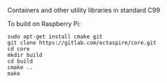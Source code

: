 Containers and other utility libraries in standard C99

To build on Raspberry Pi:

```shell
sudo apt-get install cmake git
git clone https://gitlab.com/octaspire/core.git
cd core
mkdir build
cd build
cmake ..
make
```


